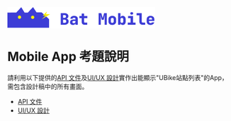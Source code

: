 ![BatMobile](./logo_bat.png)

Mobile App 考題說明
=======

請利用以下提供的[API 文件](https://github.com/BatMobileIOS/Bat-iOS-Test-Api)及[UI/UX 設計](https://www.figma.com/file/fYRiidcfI9iH9eRWzIcKqE/%E8%9D%99%E8%9D%A0%E7%A7%BB%E5%8B%95_APP%E8%80%83%E9%A1%8C?node-id=0-1&t=OxVAzKHusDCZyB45-0)實作出能顯示"UBike站點列表"的App，需包含設計稿中的所有畫面。

*   [API 文件](https://github.com/BatMobileIOS/Bat-iOS-Test-Api)
*   [UI/UX 設計](https://www.figma.com/file/fYRiidcfI9iH9eRWzIcKqE/%E8%9D%99%E8%9D%A0%E7%A7%BB%E5%8B%95_APP%E8%80%83%E9%A1%8C?node-id=0-1&t=OxVAzKHusDCZyB45-0)

